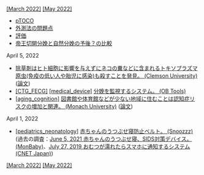 [\[March 2022\]](2203.md) [\[May 2022\]](2205.md)

* [pTOCO](https://obgyn.onlinelibrary.wiley.com/doi/full/10.1111/aogs.12836)
* [外測法の問題点](http://www.ob-tools.com/problems-with-external-monitoring.html)
* [評価](https://www.ajog.org/article/S0002-9378(18)31414-5/fulltext)
* [帝王切開分娩と自然分娩の予後？の比較](https://www.mdpi.com/1424-8220/20/11/3023/htm)

April 5, 2022
* [除草剤はヒト細胞に影響を与えずにネコの糞などに含まれるトキソプラズマ原虫(免疫の低い人や胎児に感染)も殺すことを発見。 (Clemson University)](https://www.eurekalert.org/news-releases/948411) ([論文](https://pubs.acs.org/doi/10.1021/acsinfecdis.2c00020))
* [\[CTG_FECG\]](CTG_FECG.md) [\[medical_device\]](medical_device.md) [分娩を監視するシステム。 (OB Tools)](https://ob-tools.com/)
* [\[aging_cognition\]](aging_cognition.md) [図書館や体育館などが少ない地域に住むことは認知症リスクの増加と関連。 (Monach University)](https://www.monash.edu/news/articles/where-you-live-is-a-factor-in-your-dementia-risk) ([論文](https://jamanetwork.com/journals/jamanetworkopen/fullarticle/2790517))

April 1, 2022
* [\[pediatrics_neonatology\]](pediatrics_neonatology.md) [赤ちゃんのうつぶせ寝防止ベルト。 (Snoozzz)](https://www.snoozzz.com/over-ons/) (過去の調査：[June 5, 2021 赤ちゃんのうつぶせ寝、SIDS対策デバイス。 (MonBaby)](2106.md)、[July 27, 2019 おむつが濡れたらスマホに通知するシステム (CNET Japan)](1907.md))

[\[March 2022\]](2203.md) [\[May 2022\]](2205.md)
